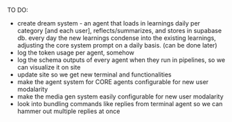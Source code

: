 TO DO:
- create dream system - an agent that loads in learnings daily per category [and each user], reflects/summarizes, and stores in supabase db. every day the new learnings condense into the existing learnings, adjusting the core system prompt on a daily basis. (can be done later)
- log the token usage per agent, somehow
- log the schema outputs of every agent when they run in pipelines, so we can visualize it on site
- update site so we get new terminal and functionalities
- make the agent system for CORE agents configurable for new user modalarity
- make the media gen system easily configurable for new user modalarity
- look into bundling commands like replies from terminal agent so we can hammer out multiple replies at once